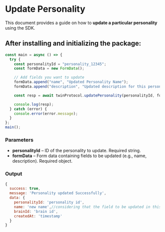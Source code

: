 # Update Personality 

This document provides a guide on how to **update a particular personality** using the SDK.

## After installing and initializing the package:

```javascript
const main = async () => {
  try {
    const personalityId = "personality_12345";
    const formData = new FormData();

    // Add fields you want to update
    formData.append("name", "Updated Personality Name");
    formData.append("description", "Updated description for this personality");

    const resp = await twinProtocol.updatePersonality(personalityId, formData);

    console.log(resp);
  } catch (error) {
    console.error(error.message);
  }
};
main();
```

### Parameters

- **personalityId** –  ID of the personality to update. Required string.
- **formData** – Form data containing fields to be updated (e.g., name, description). Required object.

### Output
```javascript
{
  success: true,
  message: 'Personality updated Successfully',
  data: {
    personalityId: 'personality id',
    name: 'new name',//considering that the field to be updated in this example is just name
    brainId: 'brain id',
    createdAt: 'timestamp'
  }
}
```